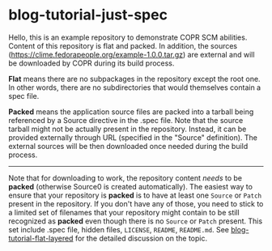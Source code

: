 # blog-tutorial-just-spec

Hello, this is an example repository to demonstrate COPR SCM abilities.
Content of this repository is flat and packed. In addition, the sources
(<https://clime.fedorapeople.org/example-1.0.0.tar.gz>) are external and will be
downloaded by COPR during its build process.

**Flat** means there are no subpackages in the repository except the root one.
In other words, there are no subdirectories that would themselves contain a spec file.

**Packed** means the application source files are packed into a tarball
being referenced by a Source directive in the .spec file. Note that
the source tarball might not be actually present in the repository. Instead,
it can be provided externally through URL (specified in the "Source"
definition). The external sources will be then downloaded once needed
during the build process.

----

Note that for downloading to work, the repository content _needs_ to be **packed** 
(otherwise Source0 is created automatically). The easiest way to ensure that your 
repository is **packed** is to have at least one `Source` or `Patch` present in the
repository. If you don't have any of those, you need to stick to a limited set
of filenames that your repository might contain to be still recognized as **packed**
even though there is no `Source` or `Patch` present. This set include .spec file, hidden
files, `LICENSE`, `README`, `README.md`. See [blog-tutorial-flat-layered](
https://github.com/clime/blog-tutorial-layered) for the detailed discussion 
on the topic.
